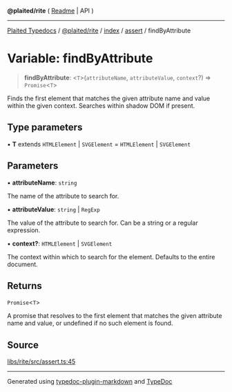 **@plaited/rite** ( [Readme](../../../../README.md) \| API )

***

[Plaited Typedocs](../../../../../../modules.md) / [@plaited/rite](../../../../modules.md) / [index](../../../README.md) / [assert](../README.md) / findByAttribute

# Variable: findByAttribute

> **findByAttribute**: \<`T`\>(`attributeName`, `attributeValue`, `context`?) => `Promise`\<`T`\>

Finds the first element that matches the given attribute name and value within the given context.
Searches within shadow DOM if present.

## Type parameters

▪ **T** extends `HTMLElement` \| `SVGElement` = `HTMLElement` \| `SVGElement`

## Parameters

▪ **attributeName**: `string`

The name of the attribute to search for.

▪ **attributeValue**: `string` \| `RegExp`

The value of the attribute to search for. Can be a string or a regular expression.

▪ **context?**: `HTMLElement` \| `SVGElement`

The context within which to search for the element. Defaults to the entire document.

## Returns

`Promise`\<`T`\>

A promise that resolves to the first element that matches the given attribute name and value, or undefined if no such element is found.

## Source

[libs/rite/src/assert.ts:45](https://github.com/plaited/plaited/blob/b151218/libs/rite/src/assert.ts#L45)

***

Generated using [typedoc-plugin-markdown](https://www.npmjs.com/package/typedoc-plugin-markdown) and [TypeDoc](https://typedoc.org/)
